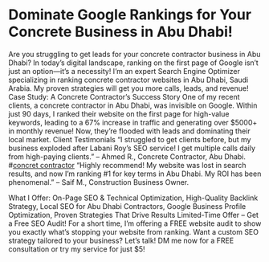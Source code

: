 # Dominate Google Rankings for Your Concrete Business in Abu Dhabi!

Are you struggling to get leads for your concrete contractor business in Abu Dhabi? In today’s digital landscape, ranking on the first page of Google isn’t just an option—it’s a necessity! I’m an expert Search Engine Optimizer specializing in ranking concrete contractor websites in Abu Dhabi, Saudi Arabia. My proven strategies will get you more calls, leads, and revenue!
Case Study: A Concrete Contractor’s Success Story One of my recent clients, a concrete contractor in Abu Dhabi, was invisible on Google. Within just 90 days, I ranked their website on the first page for high-value keywords, leading to a 67% increase in traffic and generating over $5000+ in monthly revenue! Now, they’re flooded with leads and dominating their local market.
 Client Testimonials  “I struggled to get clients before, but my business exploded after Labani Roy’s SEO service! I get multiple calls daily from high-paying clients.” – Ahmed R., Concrete Contractor, Abu Dhabi.
#[concret contractor](https://www.linkedin.com/in/laboni-roy-141642271/)
 “Highly recommend! My website was lost in search results, and now I’m ranking #1 for key terms in Abu Dhabi. My ROI has been phenomenal.” – Saif M., Construction Business Owner.

 What I Offer:  On-Page SEO & Technical Optimization,  High-Quality Backlink Strategy, Local SEO for Abu Dhabi Contractors,  Google Business Profile Optimization,  Proven Strategies That Drive Results
 Limited-Time Offer – Get a Free SEO Audit! For a short time, I’m offering a FREE website audit to show you exactly what’s stopping your website from ranking. Want a custom SEO strategy tailored to your business? Let’s talk!
DM me now for a FREE consultation or try my service for just $5! 

